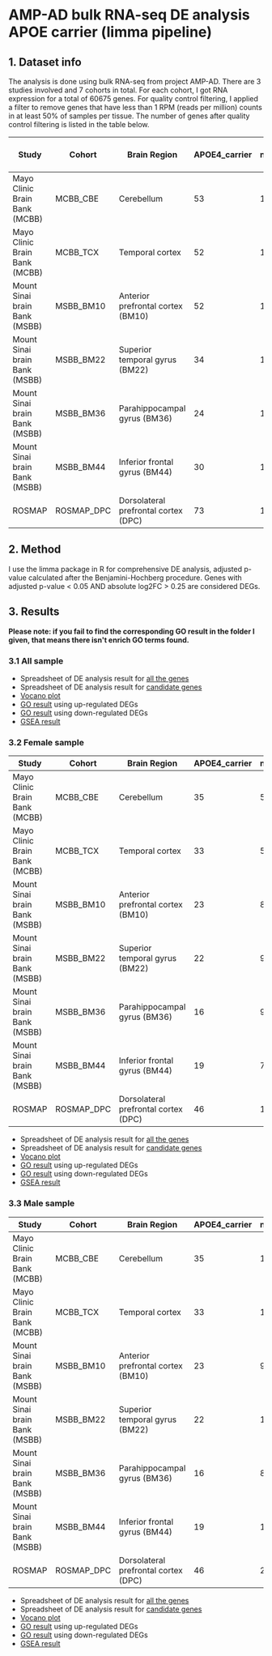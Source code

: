 # AMP-AD bulk RNA-seq DE analysis APOE carrier (limma pipeline)

## 1. Dataset info
The analysis is done using bulk RNA-seq from project AMP-AD. There are 3 studies involved and 7 cohorts in total. For each cohort, I got RNA expression for a total of 60675 genes. For quality control filtering, I applied a filter to remove genes that have less than 1 RPM (reads per million) counts in at least 50% of samples per tissue. The number of genes after quality control filtering is listed in the table below.

| Study                         | Cohort      | Brain Region                         | APOE4\_carrier | no\_APOE4\_carrier | \# filtered genes |
| ----------------------------- | ----------- | ------------------------------------ | -------------- | ------------------ | ----------------- |
| Mayo Clinic Brain Bank (MCBB) | MCBB\_CBE   | Cerebellum                           | 53             | 106                | 16862             |
| Mayo Clinic Brain Bank (MCBB) | MCBB\_TCX   | Temporal cortex                      | 52             | 108                | 16489             |
| Mount Sinai brain Bank (MSBB) | MSBB\_BM10  | Anterior prefrontal cortex (BM10)    | 52             | 133                | 19919             |
| Mount Sinai brain Bank (MSBB) | MSBB\_BM22  | Superior temporal gyrus (BM22)       | 34             | 148                | 19565             |
| Mount Sinai brain Bank (MSBB) | MSBB\_BM36  | Parahippocampal gyrus (BM36)         | 24             | 160                | 19893             |
| Mount Sinai brain Bank (MSBB) | MSBB\_BM44  | Inferior frontal gyrus (BM44)        | 30             | 129                | 18647             |
| ROSMAP                        | ROSMAP\_DPC | Dorsolateral prefrontal cortex (DPC) | 73             | 168                | 16941             |

## 2. Method
I use the limma package in R for comprehensive DE analysis, adjusted p-value calculated after the Benjamini-Hochberg procedure. Genes with adjusted p-value < 0.05 AND absolute log2FC > 0.25 are considered DEGs.

## 3. Results
**Please note: if you fail to find the corresponding GO result in the folder I given, that means there isn't enrich GO terms found.**
### 3.1 All sample
+ Spreadsheet of DE analysis result for [all the genes](https://github.com/ningxinkang/Chen_lab_analysis/tree/main/AMP-AD_limma_all/DE_overall/APOE_carrier)
+ Spreadsheet of DE analysis result for [candidate genes](https://github.com/ningxinkang/Chen_lab_analysis/tree/main/AMP-AD_limma_all/candidate/APOE_carrier)
+ [Vocano plot](https://github.com/ningxinkang/Chen_lab_analysis/tree/main/AMP-AD_limma_all/vocano_plot/APOE_carrier)
+ [GO result](https://github.com/ningxinkang/Chen_lab_analysis/tree/main/AMP-AD_limma_all/up_GO/APOE_carrier) using up-regulated DEGs
+ [GO result](https://github.com/ningxinkang/Chen_lab_analysis/tree/main/AMP-AD_limma_all/down_GO/APOE_carrier) using down-regulated DEGs
+ [GSEA result](https://github.com/ningxinkang/Chen_lab_analysis/tree/main/AMP-AD_limma_all/GSEA/APOE_carrier)
### 3.2 Female sample
| Study                         | Cohort      | Brain Region                         | APOE4\_carrier | no\_APOE4\_carrier |
| ----------------------------- | ----------- | ------------------------------------ | -------------- | ------------------ |
| Mayo Clinic Brain Bank (MCBB) | MCBB\_CBE   | Cerebellum                           | 35             | 50                 |
| Mayo Clinic Brain Bank (MCBB) | MCBB\_TCX   | Temporal cortex                      | 33             | 53                 |
| Mount Sinai brain Bank (MSBB) | MSBB\_BM10  | Anterior prefrontal cortex (BM10)    | 23             | 85                 |
| Mount Sinai brain Bank (MSBB) | MSBB\_BM22  | Superior temporal gyrus (BM22)       | 22             | 91                 |
| Mount Sinai brain Bank (MSBB) | MSBB\_BM36  | Parahippocampal gyrus (BM36)         | 16             | 98                 |
| Mount Sinai brain Bank (MSBB) | MSBB\_BM44  | Inferior frontal gyrus (BM44)        | 19             | 79                 |
| ROSMAP                        | ROSMAP\_DPC | Dorsolateral prefrontal cortex (DPC) | 46             | 110                |

+ Spreadsheet of DE analysis result for [all the genes](https://github.com/ningxinkang/Chen_lab_analysis/tree/main/AMP-AD_limma_F/DE_overall/APOE_carrier)
+ Spreadsheet of DE analysis result for [candidate genes](https://github.com/ningxinkang/Chen_lab_analysis/tree/main/AMP-AD_limma_F/candidate/APOE_carrier)
+ [Vocano plot](https://github.com/ningxinkang/Chen_lab_analysis/tree/main/AMP-AD_limma_F/vocano_plot/APOE_carrier)
+ [GO result](https://github.com/ningxinkang/Chen_lab_analysis/tree/main/AMP-AD_limma_F/up_GO/APOE_carrier) using up-regulated DEGs
+ [GO result](https://github.com/ningxinkang/Chen_lab_analysis/tree/main/AMP-AD_limma_F/down_GO/APOE_carrier) using down-regulated DEGs
+ [GSEA result](https://github.com/ningxinkang/Chen_lab_analysis/tree/main/AMP-AD_limma_F/GSEA/APOE_carrier)

### 3.3 Male sample
| Study                         | Cohort      | Brain Region                         | APOE4\_carrier | no\_APOE4\_carrier |
| ----------------------------- | ----------- | ------------------------------------ | -------------- | ------------------ |
| Mayo Clinic Brain Bank (MCBB) | MCBB\_CBE   | Cerebellum                           | 35             | 18                 |
| Mayo Clinic Brain Bank (MCBB) | MCBB\_TCX   | Temporal cortex                      | 33             | 19                 |
| Mount Sinai brain Bank (MSBB) | MSBB\_BM10  | Anterior prefrontal cortex (BM10)    | 23             | 9                  |
| Mount Sinai brain Bank (MSBB) | MSBB\_BM22  | Superior temporal gyrus (BM22)       | 22             | 12                 |
| Mount Sinai brain Bank (MSBB) | MSBB\_BM36  | Parahippocampal gyrus (BM36)         | 16             | 8                  |
| Mount Sinai brain Bank (MSBB) | MSBB\_BM44  | Inferior frontal gyrus (BM44)        | 19             | 11                 |
| ROSMAP                        | ROSMAP\_DPC | Dorsolateral prefrontal cortex (DPC) | 46             | 27                 |

+ Spreadsheet of DE analysis result for [all the genes](https://github.com/ningxinkang/Chen_lab_analysis/tree/main/AMP-AD_limma_M/DE_overall/APOE_carrier)
+ Spreadsheet of DE analysis result for [candidate genes](https://github.com/ningxinkang/Chen_lab_analysis/tree/main/AMP-AD_limma_M/candidate/APOE_carrier)
+ [Vocano plot](https://github.com/ningxinkang/Chen_lab_analysis/tree/main/AMP-AD_limma_M/vocano_plot/APOE_carrier)
+ [GO result](https://github.com/ningxinkang/Chen_lab_analysis/tree/main/AMP-AD_limma_M/up_GO/APOE_carrier) using up-regulated DEGs
+ [GO result](https://github.com/ningxinkang/Chen_lab_analysis/tree/main/AMP-AD_limma_M/down_GO/APOE_carrier) using down-regulated DEGs
+ [GSEA result](https://github.com/ningxinkang/Chen_lab_analysis/tree/main/AMP-AD_limma_M/GSEA/APOE_carrier)
